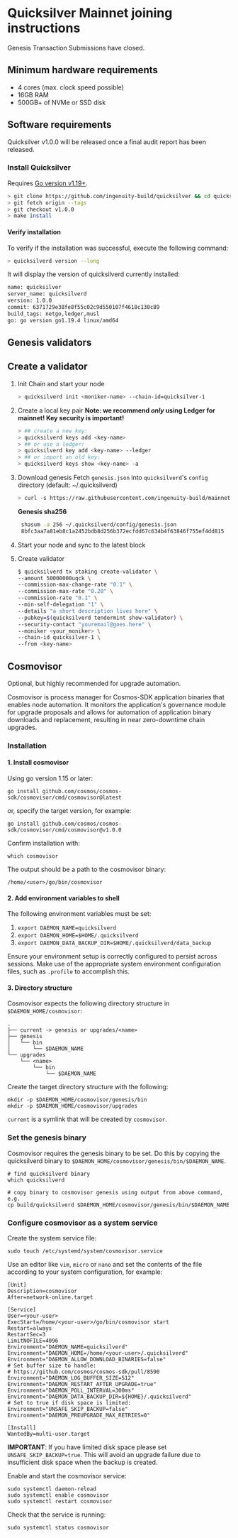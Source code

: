 # Quicksilver Mainnet joining instructions

Genesis Transaction Submissions have closed.

## Minimum hardware requirements

- 4 cores (max. clock speed possible)
- 16GB RAM
- 500GB+ of NVMe or SSD disk

## Software requirements

Quicksilver v1.0.0 will be released once a final audit report has been released.

### Install Quicksilver

Requires [Go version v1.19+](https://golang.org/doc/install).

  ```sh
  > git clone https://github.com/ingenuity-build/quicksilver && cd quicksilver
  > git fetch origin --tags
  > git checkout v1.0.0
  > make install
  ```

#### Verify installation

To verify if the installation was successful, execute the following command:

  ```sh
  > quicksilverd version --long
  ```

It will display the version of quicksilverd currently installed:

  ```sh
  name: quicksilver
  server_name: quicksilverd
  version: 1.0.0
  commit: 6371729e38fe8f55c02c9d550107f4618c130c89
  build_tags: netgo,ledger,musl
  go: go version go1.19.4 linux/amd64
  ```
## Genesis validators

## Create a validator

1. Init Chain and start your node

   ```sh
   > quicksilverd init <moniker-name> --chain-id=quicksilver-1
   ```

2. Create a local key pair
  **Note: we recommend _only_ using Ledger for mainnet! Key security is important!**

   ```sh
   > ## create a new key:
   > quicksilverd keys add <key-name>
   > ## or use a ledger:
   > quicksilverd key add <key-name> --ledger     
   > ## or import an old key:
   > quicksilverd keys show <key-name> -a
   ```

3. Download genesis
   Fetch `genesis.json` into `quicksilverd`'s `config` directory (default: ~/.quicksilverd)

   ```sh
   > curl -s https://raw.githubusercontent.com/ingenuity-build/mainnet/main/genesis/genesis.json > genesis.json
   ```

   **Genesis sha256**

   ```sh
    shasum -a 256 ~/.quicksilverd/config/genesis.json
    8bfc3aa7a81eb8c1a2452bdb8d256b372ecfdd67c634b4f63846f755ef4dd815  /home/<user>/.quicksilverd/config/genesis.json
   ```

4. Start your node and sync to the latest block

5. Create validator

   ```sh
   $ quicksilverd tx staking create-validator \
   --amount 50000000uqck \
   --commission-max-change-rate "0.1" \
   --commission-max-rate "0.20" \
   --commission-rate "0.1" \
   --min-self-delegation "1" \
   --details "a short description lives here" \
   --pubkey=$(quicksilverd tendermint show-validator) \
   --security-contact "youremail@goes.here" \
   --moniker <your_moniker> \
   --chain-id quicksilver-1 \
   --from <key-name>
   ```

## Cosmovisor

Optional, but highly recommended for upgrade automation.

Cosmovisor is process manager for Cosmos-SDK application binaries that enables node automation. It monitors the application's governance module for upgrade proposals and allows for automation of application binary downloads and replacement, resulting in near zero-downtime chain upgrades.

### Installation

#### 1. Install cosmovisor

Using go version 1.15 or later:

```
go install github.com/cosmos/cosmos-sdk/cosmovisor/cmd/cosmovisor@latest
```

or, specify the target version, for example:

```
go install github.com/cosmos/cosmos-sdk/cosmovisor/cmd/cosmovisor@v1.0.0
```

Confirm installation with:

```
which cosmovisor
```

The output should be a path to the cosmovisor binary:

```
/home/<user>/go/bin/cosmovisor
```

#### 2. Add environment variables to shell

The following environment variables must be set:

1. `export DAEMON_NAME=quicksilverd`
2. `export DAEMON_HOME=$HOME/.quicksilverd`
3. `export DAEMON_DATA_BACKUP_DIR=$HOME/.quicksilverd/data_backup`

Ensure your environment setup is correctly configured to persist across sessions. Make use of the appropriate system environment configuration files, such as `.profile` to accomplish this.

#### 3. Directory structure

Cosmovisor expects the following directory structure in `$DAEMON_HOME/cosmovisor`:

```
.
├── current -> genesis or upgrades/<name>
├── genesis
│   └── bin
│       └── $DAEMON_NAME
└── upgrades
    └── <name>
        └── bin
            └── $DAEMON_NAME
```

Create the target directory structure with the following:

```
mkdir -p $DAEMON_HOME/cosmovisor/genesis/bin
mkdir -p $DAEMON_HOME/cosmovisor/upgrades
```

`current` is a symlink that will be created by `cosmovisor`.

### Set the genesis binary

Cosmovisor requires the genesis binary to be set. Do this by copying the quicksilverd binary to `$DAEMON_HOME/cosmovisor/genesis/bin/$DAEMON_NAME`.

```
# find quicksilverd binary
which quicksilverd

# copy binary to cosmovisor genesis using output from above command, e.g.
cp build/quicksilverd $DAEMON_HOME/cosmovisor/genesis/bin/$DAEMON_NAME
```

### Configure cosmovisor as a system service

Create the system service file:

```
sudo touch /etc/systemd/system/cosmovisor.service
```

Use an editor like `vim`, `micro` or `nano` and set the contents of the file according to your system configuration, for example:

```
[Unit]
Description=cosmovisor
After=network-online.target

[Service]
User=<your-user>
ExecStart=/home/<your-user>/go/bin/cosmovisor start
Restart=always
RestartSec=3
LimitNOFILE=4096
Environment="DAEMON_NAME=quicksilverd"
Environment="DAEMON_HOME=/home/<your-user>/.quicksilverd"
Environment="DAEMON_ALLOW_DOWNLOAD_BINARIES=false"
# Set buffer size to handle:
# https://github.com/cosmos/cosmos-sdk/pull/8590
Environment="DAEMON_LOG_BUFFER_SIZE=512"
Environment="DAEMON_RESTART_AFTER_UPGRADE=true"
Environment="DAEMON_POLL_INTERVAL=300ms"
Environment="DAEMON_DATA_BACKUP_DIR=${HOME}/.quicksilverd"
# Set to true if disk space is limited:
Environment="UNSAFE_SKIP_BACKUP=false"
Environment="DAEMON_PREUPGRADE_MAX_RETRIES=0"

[Install]
WantedBy=multi-user.target
```

**IMPORTANT**: If you have limited disk space please set `UNSAFE_SKIP_BACKUP=true`. This will avoid an upgrade failure due to insufficient disk space when the backup is created.

Enable and start the cosmovisor service:

```
sudo systemctl daemon-reload
sudo systemctl enable cosmovisor
sudo systemctl restart cosmovisor
```

Check that the service is running:

```
sudo systemctl status cosmovisor
```
